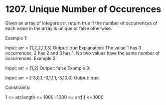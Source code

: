 # 1207. Unique Number of Occurences

Given an array of integers arr, return true if the number of occurrences of each value in the array is unique or false otherwise.

 

Example 1:

Input: arr = [1,2,2,1,1,3]
Output: true
Explanation: The value 1 has 3 occurrences, 2 has 2 and 3 has 1. No two values have the same number of occurrences.
Example 2:

Input: arr = [1,2]
Output: false
Example 3:

Input: arr = [-3,0,1,-3,1,1,1,-3,10,0]
Output: true
 

Constraints:

1 <= arr.length <= 1000
-1000 <= arr[i] <= 1000